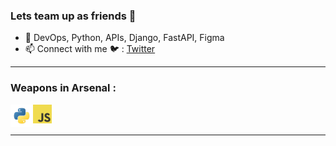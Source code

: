 ### Lets team up as friends 👋

- 🔭 DevOps, Python, APIs, Django, FastAPI, Figma
- 📫 Connect with me 🐦 : [Twitter](https://twitter.com/sachinhep)   
<!-- - 🌱 Learning things that are interesting + complex (but not boring or slow)  -->
  
<!-- - 🎉 Two profitable e-com web portals (Laravel) - 3 Years. -->
<!-- - 📫 How to reach me: [Twitter](https://twitter.com/sachinhep) [Instagram](https://www.instagram.com/sachinology_/) -->
---


### Weapons in Arsenal :


<img align="left" alt="Python" width="36px" src="https://raw.githubusercontent.com/github/explore/80688e429a7d4ef2fca1e82350fe8e3517d3494d/topics/python/python.png" />
<img align="left" alt="JavaScript" width="30px" src="https://raw.githubusercontent.com/github/explore/80688e429a7d4ef2fca1e82350fe8e3517d3494d/topics/javascript/javascript.png" />


<br />
<br />

---



